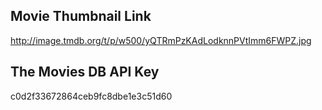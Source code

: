 ## Movie Thumbnail Link
http://image.tmdb.org/t/p/w500/yQTRmPzKAdLodknnPVtImm6FWPZ.jpg

## The Movies DB API Key
c0d2f33672864ceb9fc8dbe1e3c51d60